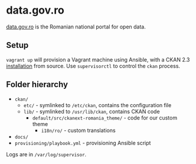 # data.gov.ro

[data.gov.ro](http://data.gov.ro) is the Romanian national portal for open data.

## Setup

`vagrant up` will provision a Vagrant machine using Ansible, with a CKAN 2.3
[installation](http://docs.ckan.org/en/ckan-2.3/maintaining/installing/install-from-source.html)
from source. Use `supervisorctl` to control the `ckan` process.

## Folder hierarchy

- `ckan/`
  - `etc/` - symlinked to `/etc/ckan`, contains the configuration file
  - `lib/` - symlinked to `/usr/lib/ckan`, contains CKAN code
    - `default/src/ckanext-romania_theme/` - code for our custom theme
      - `i18n/ro/` - custom translations
- `docs/`
- `provisioning/playbook.yml` - provisioning Ansible script

Logs are in `/var/log/supervisor`.
